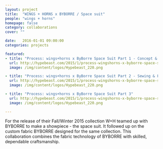 ```yaml
---
layout: project
title:  "WINGS + HORNS x BYBORRE / Space suit"
people: "wings + horns"
homepage: false
category: collaborations
cover: ""

date:   2016-01-01 09:00:00
categories: projects

featured:
- title: "Process: wings+horns x ByBorre Space Suit Part 1 - Concept & Pattern-Making"
  url: http://hypebeast.com/2015/1/process-wingshorns-x-byborre-space-suit-part-1-concept-pattern-making
  image: /img/content/logos/Hypebeast_220.png

- title: "Process: wings+horns x ByBorre Space Suit Part 2 - Sewing & Fit Testing"
  url: http://hypebeast.com/2015/1/process-wingshorns-x-byborre-space-suit-part-2-sewing-fit-testing
  image: /img/content/logos/Hypebeast_220.png

- title: "Process: wings+horns x ByBorre Space Suit Part 3"
  url: http://hypebeast.com/2015/1/process-wingshorns-x-byborre-space-suit-part-3
  image: /img/content/logos/Hypebeast_220.png

---
```


For the release of their Fall/Winter 2015 collection W+H teamed up with BYBORRE to make a showpiece - the space
suit. It followed up on the custom fabric BYBORRE designed for the same collection. This collaboration combines the fabric technology of BYBORRE with skilled, dependable craftsmanship.

